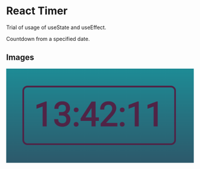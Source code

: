 # React Timer

Trial of usage of useState and useEffect.

Countdown from a specified date.

## Images 

![alt text](https://github.com/mehmetburakbaykal/react-timer/blob/main/src/images/react-timer.PNG)
